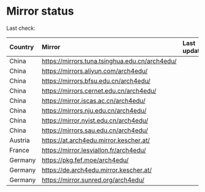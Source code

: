<script src="./time.js"></script>
# Mirror status
Last check: <script type="text/javascript">localize(1702894836.706176);</script>

|Country|Mirror|Last update|
|:------|:-----|:----------|
|China|https://mirrors.tuna.tsinghua.edu.cn/arch4edu/|<script type="text/javascript">localize(1702837956);</script>|
|China|https://mirrors.aliyun.com/arch4edu/|<script type="text/javascript">localize(1702837956);</script>|
|China|https://mirrors.bfsu.edu.cn/arch4edu/|<script type="text/javascript">localize(1702837956);</script>|
|China|https://mirrors.cernet.edu.cn/arch4edu/|<script type="text/javascript">localize(1702837956);</script>|
|China|https://mirror.iscas.ac.cn/arch4edu/|<script type="text/javascript">localize(1702837956);</script>|
|China|https://mirrors.nju.edu.cn/arch4edu/|<script type="text/javascript">localize(1702837956);</script>|
|China|https://mirror.nyist.edu.cn/arch4edu/|<script type="text/javascript">localize(1702837956);</script>|
|China|https://mirrors.sau.edu.cn/arch4edu/|<script type="text/javascript">localize(1702837956);</script>|
|Austria|https://at.arch4edu.mirror.kescher.at/|<script type="text/javascript">localize(1702837956);</script>|
|France|https://mirror.lesviallon.fr/arch4edu/|<script type="text/javascript">localize(1702837956);</script>|
|Germany|https://pkg.fef.moe/arch4edu/|<script type="text/javascript">localize(1702837956);</script>|
|Germany|https://de.arch4edu.mirror.kescher.at/|<script type="text/javascript">localize(1702837956);</script>|
|Germany|https://mirror.sunred.org/arch4edu/|<script type="text/javascript">localize(1702837956);</script>|

<script src="./tablefilter/tablefilter.js"></script>
<script src="./table.js"></script>